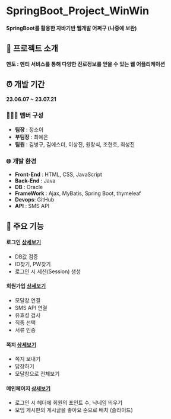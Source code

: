 # SpringBoot_Project_WinWin
**SpringBoot를 활용한 자바기반 웹개발 어쩌구 (나중에 보완)**

## 📢 프로젝트 소개
**멘토 : 멘티 서비스를 통해 다양한 진로정보를 얻을 수 있는 웹 어플리케이션**

## ⏰ 개발 기간
**23.06.07 ~ 23.07.21**

### 👩‍👧‍👦 멤버 구성
- **팀장** : 정소이
- **부팀장** : 최예은
- **팀원** : 김병구, 김에스더, 이상진, 원창식, 조현호, 최성진

### 🌐 개발 환경
- **Front-End** : HTML, CSS, JavaScript
- **Back-End** : Java
- **DB** : Oracle
- **FrameWork** : Ajax, MyBatis, Spring Boot, thymeleaf
- **Devops**: GitHub
- **API** : SMS API

## 📌 주요 기능
#### 로그인 [상세보기](https://github.com/jung-so-e/winwin/wiki/WinWin%E2%80%90login)
- DB값 검증
- ID찾기, PW찾기
- 로그인 시 세션(Session) 생성
#### 회원가입 [상세보기](https://github.com/jung-so-e/winwin/wiki/WinWin%E2%80%90login)
- 모달창 연결
- SMS API 연결
- 유효성 검사
- 직종 선택
- 서류 인증
#### 쪽지 [상세보기](https://github.com/jung-so-e/winwin/wiki/WinWin%E2%80%90login)
- 쪽지 보내기
- 답장하기
- 모달창으로 전체보기
#### 메인페이지 [상세보기](https://github.com/jung-so-e/winwin/wiki/WinWin%E2%80%90login)
- 로그인 시 헤더에 회원의 포인트 수, 닉네임 띄우기
- 모임 게시판의 게시글을 좋아요 순으로 배치 (슬라이드)

